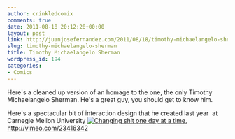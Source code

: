 ```yaml
---
author: crinkledcomix
comments: true
date: 2011-08-18 20:12:28+00:00
layout: post
link: http://juanjosefernandez.com/2011/08/18/timothy-michaelangelo-sherman/
slug: timothy-michaelangelo-sherman
title: Timothy Michaelangelo Sherman
wordpress_id: 194
categories:
- Comics
---
```


Here's a cleaned up version of an homage to the one, the only Timothy Michaelangelo Sherman. He's a great guy, you should get to know him.

Here's a spectacular bit of interaction design that he created last year  at Carnegie Mellon University [![Changing shit one day at a time.](http://fernandezjuanjose.files.wordpress.com/2011/08/timsherman.jpg?w=682)](http://fernandezjuanjose.files.wordpress.com/2011/08/timsherman.jpg)http://vimeo.com/23416342
